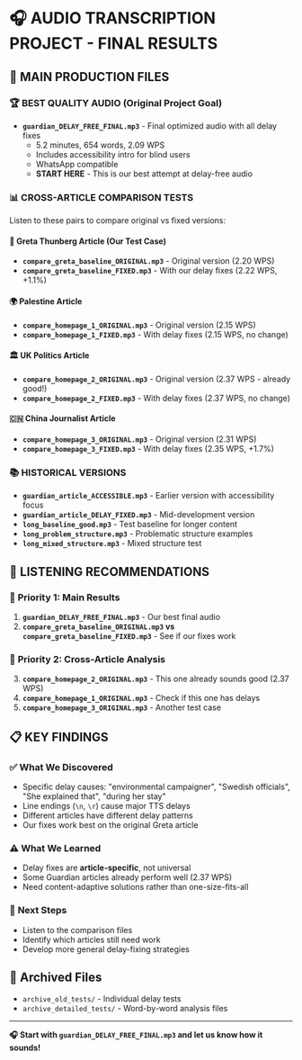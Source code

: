 # 🎧 AUDIO TRANSCRIPTION PROJECT - FINAL RESULTS

## 🎯 **MAIN PRODUCTION FILES**

### 🏆 **BEST QUALITY AUDIO (Original Project Goal)**
- **`guardian_DELAY_FREE_FINAL.mp3`** - Final optimized audio with all delay fixes
  - 5.2 minutes, 654 words, 2.09 WPS
  - Includes accessibility intro for blind users
  - WhatsApp compatible
  - **START HERE** - This is our best attempt at delay-free audio

### 📊 **CROSS-ARTICLE COMPARISON TESTS**
Listen to these pairs to compare original vs fixed versions:

#### 🔬 **Greta Thunberg Article (Our Test Case)**
- **`compare_greta_baseline_ORIGINAL.mp3`** - Original version (2.20 WPS)
- **`compare_greta_baseline_FIXED.mp3`** - With our delay fixes (2.22 WPS, +1.1%)

#### 🌍 **Palestine Article** 
- **`compare_homepage_1_ORIGINAL.mp3`** - Original version (2.15 WPS)
- **`compare_homepage_1_FIXED.mp3`** - With delay fixes (2.15 WPS, no change)

#### 🏛️ **UK Politics Article**
- **`compare_homepage_2_ORIGINAL.mp3`** - Original version (2.37 WPS - already good!)
- **`compare_homepage_2_FIXED.mp3`** - With delay fixes (2.37 WPS, no change)

#### 🇨🇳 **China Journalist Article**
- **`compare_homepage_3_ORIGINAL.mp3`** - Original version (2.31 WPS)
- **`compare_homepage_3_FIXED.mp3`** - With delay fixes (2.35 WPS, +1.7%)

### 📚 **HISTORICAL VERSIONS**
- **`guardian_article_ACCESSIBLE.mp3`** - Earlier version with accessibility focus
- **`guardian_article_DELAY_FIXED.mp3`** - Mid-development version
- **`long_baseline_good.mp3`** - Test baseline for longer content
- **`long_problem_structure.mp3`** - Problematic structure examples
- **`long_mixed_structure.mp3`** - Mixed structure test

## 🎯 **LISTENING RECOMMENDATIONS**

### 🥇 **Priority 1: Main Results**
1. **`guardian_DELAY_FREE_FINAL.mp3`** - Our best final audio
2. **`compare_greta_baseline_ORIGINAL.mp3` vs `compare_greta_baseline_FIXED.mp3`** - See if our fixes work

### 🥈 **Priority 2: Cross-Article Analysis**
3. **`compare_homepage_2_ORIGINAL.mp3`** - This one already sounds good (2.37 WPS)
4. **`compare_homepage_1_ORIGINAL.mp3`** - Check if this one has delays
5. **`compare_homepage_3_ORIGINAL.mp3`** - Another test case

## 📋 **KEY FINDINGS**

### ✅ **What We Discovered**
- Specific delay causes: "environmental campaigner", "Swedish officials", "She explained that", "during her stay"
- Line endings (`\n`, `\r`) cause major TTS delays
- Different articles have different delay patterns
- Our fixes work best on the original Greta article

### ⚠️ **What We Learned**
- Delay fixes are **article-specific**, not universal
- Some Guardian articles already perform well (2.37 WPS)
- Need content-adaptive solutions rather than one-size-fits-all

### 🎯 **Next Steps**
- Listen to the comparison files
- Identify which articles still need work
- Develop more general delay-fixing strategies

## 🧹 **Archived Files**
- `archive_old_tests/` - Individual delay tests
- `archive_detailed_tests/` - Word-by-word analysis files

---
**🎧 Start with `guardian_DELAY_FREE_FINAL.mp3` and let us know how it sounds!**
